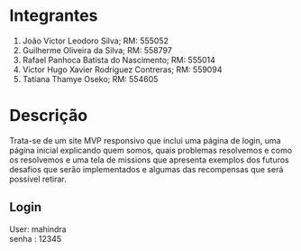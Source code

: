 # Integrantes

1. João Víctor Leodoro Silva; RM: 555052
2. Guilherme Oliveira da Silva; RM: 558797
3. Rafael Panhoca Batista do Nascimento; RM: 555014
4. Victor Hugo Xavier Rodríguez Contreras; RM: 559094
5. Tatiana Thamye Oseko; RM: 554605

# Descrição


Trata-se de um site MVP responsivo que inclui uma página de login, uma página inicial explicando quem somos, quais problemas resolvemos e como os resolvemos e uma tela de missions que apresenta exemplos dos futuros desafios que serão implementados e algumas das recompensas que será possível retirar.




## Login   
User: mahindra   
senha : 12345
